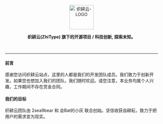 <p align="center">&nbsp;</p>
<p align="center"><a href="https://www.zhitype.top/" target="_blank"><img src="zhitype.ico" alt="织耕云-LOGO" width="80px"/></a></p>
<p align="center"><b>织耕云(ZhiType) 旗下的开源项目&nbsp;/&nbsp;科技创新, 探索未知。</b></p>
<p align="center">&nbsp;</p>

------------------------------

#### 前言
感谢您访问织耕云站点，这里的人都是我们的开发团队成员。我们致力于创新开发。如果您也想加入我们的团队，我们随时欢迎。请您注意，本业务均属个人兴趣，工作期间不存在赏金合同。

#### 我们的目标
织耕云团队由 2sea9bear 和 会Bat的小灰 联合创始。坚信收获自耕耘，致力于把用户的需求变为现实。

